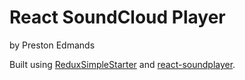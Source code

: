 # React SoundCloud Player

by Preston Edmands

Built using [ReduxSimpleStarter](https://github.com/StephenGrider/ReduxSimpleStarter) and [react-soundplayer](https://github.com/soundblogs/react-soundplayer).
